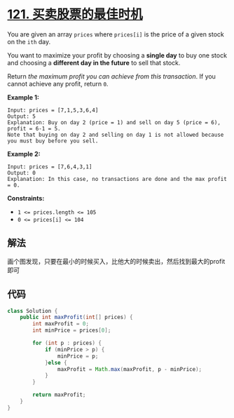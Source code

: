 # [121. 买卖股票的最佳时机](https://leetcode.cn/problems/best-time-to-buy-and-sell-stock/)

You are given an array `prices` where `prices[i]` is the price of a given stock on the `ith` day.

You want to maximize your profit by choosing a **single day** to buy one stock and choosing a **different day in the future** to sell that stock.

Return *the maximum profit you can achieve from this transaction*. If you cannot achieve any profit, return `0`.

 

**Example 1:**

```
Input: prices = [7,1,5,3,6,4]
Output: 5
Explanation: Buy on day 2 (price = 1) and sell on day 5 (price = 6), profit = 6-1 = 5.
Note that buying on day 2 and selling on day 1 is not allowed because you must buy before you sell.
```

**Example 2:**

```
Input: prices = [7,6,4,3,1]
Output: 0
Explanation: In this case, no transactions are done and the max profit = 0.
```

 

**Constraints:**

- `1 <= prices.length <= 105`
- `0 <= prices[i] <= 104`

## 解法

画个图发现，只要在最小的时候买入，比他大的时候卖出，然后找到最大的profit即可

## 代码

```java
class Solution {
    public int maxProfit(int[] prices) {
        int maxProfit = 0;
        int minPrice = prices[0];

        for (int p : prices) {
            if (minPrice > p) {
                minPrice = p;
            }else {
                maxProfit = Math.max(maxProfit, p - minPrice);
            }
        }

        return maxProfit;
    }
}
```

